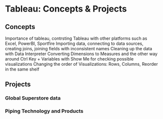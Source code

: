 # Tableau: **Concepts & Projects**

## Concepts

Importance of tableau, contrsting Tableau with other platforms such as Excel, PowerBI, Sportfire
Importing data, connecting to data sources, creating joins, joining fields with inconsistent names
Cleaning up the data with Data Interpreter
Converting Dimensions to Measures and the other way around
Ctrl Key + Variables with Show Me for checking possible visualizations
Changing the order of Visualizations: Rows, Columns, Reorder in the same shelf






## Projects

### Global Superstore data
### Piping Technology and Products
